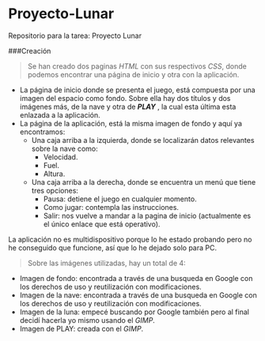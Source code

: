 # Proyecto-Lunar
Repositorio para la tarea: Proyecto Lunar  

###Creación
>Se han creado dos paginas _HTML_ con sus respectivos _CSS_, donde podemos encontrar una página de inicio y otra con la aplicación.

* La página de inicio donde se presenta el juego, está compuesta por una imagen del espacio como fondo. Sobre ella hay dos títulos y dos imágenes más, de la nave y otra de **_PLAY_** , la cual esta última esta enlazada a la aplicación. 
* La página de la aplicación, está la misma imagen de fondo y aquí ya encontramos:
  * Una caja arriba a la izquierda, donde se localizarán datos relevantes sobre la nave como:
    * Velocidad.
    * Fuel.
    * Altura.
  * Una caja arriba a la derecha, donde se encuentra un menú que tiene tres opciones:
    * Pausa: detiene el juego en cualquier momento.
    * Como jugar: contempla las instrucciones.
    * Salir: nos vuelve a mandar a la pagina de inicio (actualmente es el único enlace que está operativo).
  
La aplicación no es multidispositivo porque lo he estado probando pero no he conseguido que funcione, así que lo he dejado solo para PC.

>Sobre las imágenes utilizadas, hay un total de 4:
  * Imagen de fondo: encontrada a través de una busqueda en Google con los derechos de uso y reutilización con modificaciones.
  * Imagen de la nave: encontrada a través de una busqueda en Google con los derechos de uso y reutilización con modificaciones.
  * Imagen de la luna: empecé buscando por Google también pero al final decidí hacerla yo mismo usando el _GIMP_.
  * Imagen de PLAY: creada con el _GIMP_.

